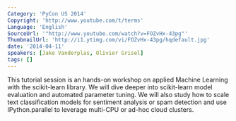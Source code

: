 ```yaml
---
Category: 'PyCon US 2014'
Copyright: 'http://www.youtube.com/t/terms'
Language: 'English'
SourceUrl: '"http://www.youtube.com/watch?v=FOZvHx-43pg"'
ThumbnailUrl: 'http://i1.ytimg.com/vi/FOZvHx-43pg/hqdefault.jpg'
date: '2014-04-11'
speakers: [Jake Vanderplas, Olivier Grisel]
tags: []
---
```

This tutorial session is an hands-on workshop on applied Machine Learning with the scikit-learn library. We will dive deeper into scikit-learn model evaluation and automated parameter tuning. We will also study how to scale text classification models for sentiment analysis or spam detection and use IPython.parallel to leverage multi-CPU or ad-hoc cloud clusters.